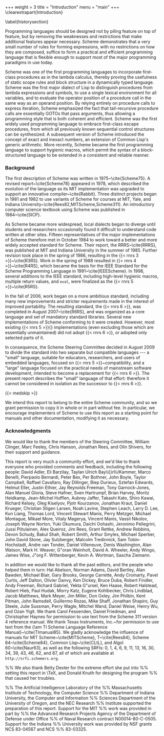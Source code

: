 +++
weight = 3
title = "Introduction"
menu = "main"
+++
\clearextrapart{Introduction}

\label{historysection}

Programming languages should be designed not by piling feature on top of
feature, but by removing the weaknesses and restrictions that make additional
features appear necessary.  Scheme demonstrates that a very small number
of rules for forming expressions, with no restrictions on how they are
composed, suffice to form a practical and efficient programming language
that is flexible enough to support most of the major programming
paradigms in use today.

Scheme
was one of the first programming languages to incorporate first-class
procedures as in the lambda calculus, thereby proving the usefulness of
static scope rules and block structure in a dynamically typed language.
Scheme was the first major dialect of Lisp to distinguish procedures
from lambda expressions and symbols, to use a single lexical
environment for all variables, and to evaluate the operator position
of a procedure call in the same way as an operand position.  By relying
entirely on procedure calls to express iteration, Scheme emphasized the
fact that tail-recursive procedure calls are essentially GOTOs that
pass arguments, thus allowing a programming style that is both coherent
and efficient.  Scheme was the first widely used programming language to
embrace first-class escape procedures, from which all previously known
sequential control structures can be synthesized.  A subsequent
version of Scheme introduced the concept of exact and inexact numbers,
an extension of Common Lisp's generic arithmetic.
More recently, Scheme became the first programming language to support
hygienic macros, which permit the syntax of a block-structured language
to be extended in a consistent and reliable manner.


### Background

The first description of Scheme was written in
1975~\cite{Scheme75}.  A revised report~\cite{Scheme78}
appeared in 1978, which described the evolution
of the language as its MIT implementation was upgraded to support an
innovative compiler~\cite{Rabbit}.  Three distinct projects began in
1981 and 1982 to use variants of Scheme for courses at MIT, Yale, and
Indiana University~\cite{Rees82,MITScheme,Scheme311}.  An introductory
computer science textbook using Scheme was published in
1984~\cite{SICP}.

As Scheme became more widespread,
local dialects began to diverge until students and researchers
occasionally found it difficult to understand code written at other
sites.
Fifteen representatives of the major implementations of Scheme therefore
met in October 1984 to work toward a better and more widely accepted
standard for Scheme.
Their report, the RRRS~\cite{RRRS},
was published at MIT and Indiana University in the summer of 1985.
Further revision took place in the spring of 1986, resulting in the
{{< rnrs 3 >}}~\cite{R3RS}.
Work in the spring of 1988 resulted in {{< rnrs 4 >}}~\cite{R4RS},
which became the basis for the
IEEE Standard for the Scheme Programming Language in 1991~\cite{IEEEScheme}.
In 1998, several additions to the IEEE standard, including high-level
hygienic macros, multiple return values, and ``eval``, were finalized
as the {{< rnrs 5 >}}~\cite{R5RS}.



In the fall of 2006, work began on a more ambitious standard,
including many new improvements and stricter requirements made in the
interest of improved portability.  The resulting standard, the
{{< rnrs 6 >}}, was completed in August 2007~\cite{R6RS}, and was organized
as a core language and set of mandatory standard libraries.
Several new implementations of Scheme conforming to it were created.
However, most existing {{< rnrs 5 >}}{} implementations (even excluding those
which are essentially unmaintained) did not adopt {{< rnrs 6 >}}, or adopted
only selected parts of it.

In consequence, the Scheme Steering Committee decided in August 2009 to divide the
standard into two separate but compatible languages --- a "small"
language, suitable for educators, researchers, and users of embedded languages,
focused on {{< rnrs 5 >}}~compatibility, and a "large" language focused
on the practical needs of mainstream software development,
intended to become a replacement for {{< rnrs 6 >}}.
The present report describes the "small" language of that effort:
therefore it cannot be considered in isolation as the successor
to {{< rnrs 6 >}}.

{{< medskip >}}

We intend this report to belong to the entire Scheme community, and so
we grant permission to copy it in whole or in part without fee.  In
particular, we encourage implementers of Scheme to use this report as
a starting point for manuals and other documentation, modifying it as
necessary.




### Acknowledgments

We would like to thank the members of the Steering Committee, William
Clinger, Marc Feeley, Chris Hanson, Jonathan Rees, and Olin Shivers, for
their support and guidance.

This report is very much a community effort, and we'd like to
thank everyone who provided comments and feedback, including
the following people: David Adler, Eli Barzilay, Taylan Ulrich
Bay\i{}rl\i/Kammer, Marco Benelli, Pierpaolo Bernardi,
Peter Bex, Per Bothner, John Boyle, Taylor Campbell, Raffael Cavallaro,
Ray Dillinger, Biep Durieux, Sztefan Edwards, Helmut Eller, Justin
Ethier, Jay Reynolds Freeman, Tony Garnock-Jones, Alan Manuel Gloria,
Steve Hafner, Sven Hartrumpf, Brian Harvey, Moritz Heidkamp, Jean-Michel
Hufflen, Aubrey Jaffer, Takashi Kato, Shiro Kawai, Richard Kelsey, Oleg
Kiselyov, Pjotr Kourzanov, Jonathan Kraut, Daniel Krueger, Christian
Stigen Larsen, Noah Lavine, Stephen Leach, Larry D. Lee, Kun Liang,
Thomas Lord, Vincent Stewart Manis, Perry Metzger, Michael Montague,
Mikael More, Vitaly Magerya, Vincent Manis, Vassil Nikolov, Joseph
Wayne Norton, Yuki Okumura, Daichi Oohashi, Jeronimo Pellegrini, Jussi
Piitulainen, Alex Queiroz, Jim Rees, Grant Rettke, Andrew Robbins, Devon
Schudy, Bakul Shah, Robert Smith, Arthur Smyles, Michael Sperber, John
David Stone, Jay Sulzberger, Malcolm Tredinnick, Sam Tobin-Hochstadt,
Andre van Tonder, Daniel Villeneuve, Denis Washington, Alan Watson,
Mark H.  Weaver, G\"oran Weinholt, David A. Wheeler, Andy Wingo, James
Wise, J\"org F. Wittenberger, Kevin A. Wortman, Sascha Ziemann.

In addition we would like to thank all the past editors, and the
people who helped them in turn: Hal Abelson, Norman Adams, David
Bartley, Alan Bawden, Michael Blair, Gary Brooks, George Carrette,
Andy Cromarty, Pavel Curtis, Jeff Dalton, Olivier Danvy, Ken Dickey,
Bruce Duba, Robert Findler, Andy Freeman, Richard Gabriel, Yekta
G\"ursel, Ken Haase, Robert Halstead, Robert Hieb, Paul Hudak, Morry
Katz, Eugene Kohlbecker, Chris Lindblad, Jacob Matthews, Mark Meyer,
Jim Miller, Don Oxley, Jim Philbin, Kent Pitman, John Ramsdell,
Guillermo Rozas, Mike Shaff, Jonathan Shapiro, Guy Steele, Julie
Sussman, Perry Wagle, Mitchel Wand, Daniel Weise, Henry Wu, and Ozan
Yigit.  We thank Carol Fessenden, Daniel Friedman, and Christopher
Haynes for permission to use text from the Scheme 311 version 4
reference manual.  We thank Texas Instruments, Inc.~for permission to
use text from the {\em TI Scheme Language Reference
Manual}~\cite{TImanual85}.  We gladly acknowledge the influence of
manuals for MIT Scheme~\cite{MITScheme}, T~\cite{Rees84}, Scheme
84~\cite{Scheme84}, Common Lisp~\cite{CLtL}, and Algol 60~\cite{Naur63},
as well as the following SRFIs:  0, 1, 4, 6, 9, 11, 13, 16, 30, 34, 39, 43, 46, 62, and 87,
all of which are available at ``http://srfi.schemers.org``.

%% We also thank Betty Dexter for the extreme effort she put into
%% setting this report in \TeX, and Donald Knuth for designing the program
%% that caused her troubles.

%% The Artificial Intelligence Laboratory of the
%% Massachusetts Institute of Technology, the Computer Science
%% Department of Indiana University, the Computer and Information
%% Sciences Department of the University of Oregon, and the NEC Research
%% Institute supported the preparation of this report.  Support for the MIT
%% work was provided in part by
%% the Advanced Research Projects Agency of the Department of Defense under Office
%% of Naval Research contract N00014-80-C-0505.  Support for the Indiana
%% University work was provided by NSF grants NCS 83-04567 and NCS
%% 83-03325.
